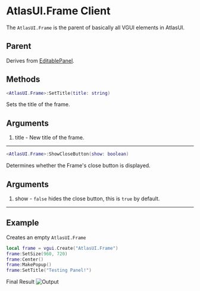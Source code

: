 # AtlasUI.Frame <client>Client</client>
The `AtlasUI.Frame` is the parent of basically all VGUI elements in AtlasUI.

## Parent
Derives from [EditablePanel](https://wiki.facepunch.com/gmod/EditablePanel).

## Methods

```lua
<AtlasUI.Frame>:SetTitle(title: string)
```

Sets the title of the frame.

## Arguments

1. title - New title of the frame.

---

```lua
<AtlasUI.Frame>:ShowCloseButton(show: boolean)
```

Determines whether the Frame's close button is displayed.


## Arguments

1. show - `false` hides the close button, this is `true` by default.

---

## Example

Creates an empty `AtlasUI.Frame`

```lua
local frame = vgui.Create("AtlasUI.Frame")
frame:SetSize(960, 720)
frame:Center()
frame:MakePopup()
frame:SetTitle("Testing Panel!")
```

Final Result
![Output](https://IMGURFILENEEDED.com/a.png)